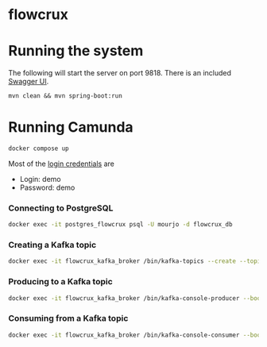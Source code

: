 # flowcrux

# Running the system

The following will start the server on port 9818. There is an
included [Swagger UI](http://localhost:9818/swagger-ui/index.html).

```
mvn clean && mvn spring-boot:run
```

# Running Camunda

```bash
docker compose up
```

Most of
the [login credentials](https://docs.camunda.io/docs/self-managed/setup/deploy/local/docker-compose/?cli=without)
are

- Login: demo
- Password: demo

### Connecting to PostgreSQL

```bash
docker exec -it postgres_flowcrux psql -U mourjo -d flowcrux_db 
```

### Creating a Kafka topic

```bash
docker exec -it flowcrux_kafka_broker /bin/kafka-topics --create --topic flowcrux_ops --bootstrap-server flowcrux_kafka_broker:29092 
```

### Producing to a Kafka topic

```bash
docker exec -it flowcrux_kafka_broker /bin/kafka-console-producer --bootstrap-server flowcrux_kafka_broker:29092 --topic flowcrux_ops
```

### Consuming from a Kafka topic

```bash 
docker exec -it flowcrux_kafka_broker /bin/kafka-console-consumer --bootstrap-server flowcrux_kafka_broker:29092 --topic flowcrux_ops
 ```
